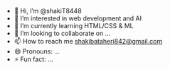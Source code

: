 - 👋 Hi, I’m @shakiT8448
- 👀 I’m interested in web development and AI
- 🌱 I’m currently learning HTML/CSS & ML
- 💞️ I’m looking to collaborate on ...
- 📫 How to reach me shakibataheri842@gmail.com
- 😄 Pronouns: ...
- ⚡ Fun fact: ...

<!---
shakiT8448/shakiT8448 is a ✨ special ✨ repository because its `README.md` (this file) appears on your GitHub profile.
You can click the Preview link to take a look at your changes.
--->

